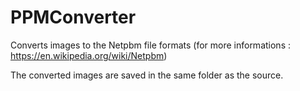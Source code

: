 # PPMConverter
Converts images to the Netpbm file formats (for more informations : https://en.wikipedia.org/wiki/Netpbm)

The converted images are saved in the same folder as the source.
